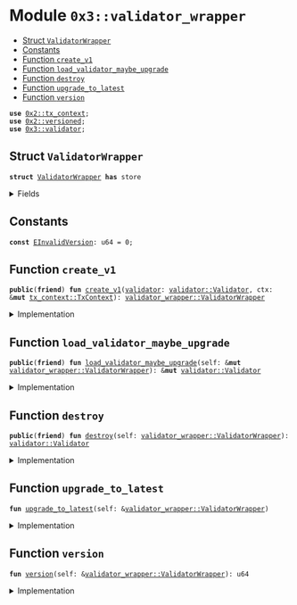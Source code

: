 
<a name="0x3_validator_wrapper"></a>

# Module `0x3::validator_wrapper`



-  [Struct `ValidatorWrapper`](#0x3_validator_wrapper_ValidatorWrapper)
-  [Constants](#@Constants_0)
-  [Function `create_v1`](#0x3_validator_wrapper_create_v1)
-  [Function `load_validator_maybe_upgrade`](#0x3_validator_wrapper_load_validator_maybe_upgrade)
-  [Function `destroy`](#0x3_validator_wrapper_destroy)
-  [Function `upgrade_to_latest`](#0x3_validator_wrapper_upgrade_to_latest)
-  [Function `version`](#0x3_validator_wrapper_version)


<pre><code><b>use</b> <a href="../../dependencies/sui-framework/tx_context.md#0x2_tx_context">0x2::tx_context</a>;
<b>use</b> <a href="../../dependencies/sui-framework/versioned.md#0x2_versioned">0x2::versioned</a>;
<b>use</b> <a href="../../dependencies/sui-system/validator.md#0x3_validator">0x3::validator</a>;
</code></pre>



<a name="0x3_validator_wrapper_ValidatorWrapper"></a>

## Struct `ValidatorWrapper`



<pre><code><b>struct</b> <a href="../../dependencies/sui-system/validator_wrapper.md#0x3_validator_wrapper_ValidatorWrapper">ValidatorWrapper</a> <b>has</b> store
</code></pre>



<details>
<summary>Fields</summary>


<dl>
<dt>
<code>inner: <a href="../../dependencies/sui-framework/versioned.md#0x2_versioned_Versioned">versioned::Versioned</a></code>
</dt>
<dd>

</dd>
</dl>


</details>

<a name="@Constants_0"></a>

## Constants


<a name="0x3_validator_wrapper_EInvalidVersion"></a>



<pre><code><b>const</b> <a href="../../dependencies/sui-system/validator_wrapper.md#0x3_validator_wrapper_EInvalidVersion">EInvalidVersion</a>: u64 = 0;
</code></pre>



<a name="0x3_validator_wrapper_create_v1"></a>

## Function `create_v1`



<pre><code><b>public</b>(<b>friend</b>) <b>fun</b> <a href="../../dependencies/sui-system/validator_wrapper.md#0x3_validator_wrapper_create_v1">create_v1</a>(<a href="../../dependencies/sui-system/validator.md#0x3_validator">validator</a>: <a href="../../dependencies/sui-system/validator.md#0x3_validator_Validator">validator::Validator</a>, ctx: &<b>mut</b> <a href="../../dependencies/sui-framework/tx_context.md#0x2_tx_context_TxContext">tx_context::TxContext</a>): <a href="../../dependencies/sui-system/validator_wrapper.md#0x3_validator_wrapper_ValidatorWrapper">validator_wrapper::ValidatorWrapper</a>
</code></pre>



<details>
<summary>Implementation</summary>


<pre><code><b>public</b>(<b>friend</b>) <b>fun</b> <a href="../../dependencies/sui-system/validator_wrapper.md#0x3_validator_wrapper_create_v1">create_v1</a>(<a href="../../dependencies/sui-system/validator.md#0x3_validator">validator</a>: Validator, ctx: &<b>mut</b> TxContext): <a href="../../dependencies/sui-system/validator_wrapper.md#0x3_validator_wrapper_ValidatorWrapper">ValidatorWrapper</a> {
    <a href="../../dependencies/sui-system/validator_wrapper.md#0x3_validator_wrapper_ValidatorWrapper">ValidatorWrapper</a> {
        inner: <a href="../../dependencies/sui-framework/versioned.md#0x2_versioned_create">versioned::create</a>(1, <a href="../../dependencies/sui-system/validator.md#0x3_validator">validator</a>, ctx)
    }
}
</code></pre>



</details>

<a name="0x3_validator_wrapper_load_validator_maybe_upgrade"></a>

## Function `load_validator_maybe_upgrade`



<pre><code><b>public</b>(<b>friend</b>) <b>fun</b> <a href="../../dependencies/sui-system/validator_wrapper.md#0x3_validator_wrapper_load_validator_maybe_upgrade">load_validator_maybe_upgrade</a>(self: &<b>mut</b> <a href="../../dependencies/sui-system/validator_wrapper.md#0x3_validator_wrapper_ValidatorWrapper">validator_wrapper::ValidatorWrapper</a>): &<b>mut</b> <a href="../../dependencies/sui-system/validator.md#0x3_validator_Validator">validator::Validator</a>
</code></pre>



<details>
<summary>Implementation</summary>


<pre><code><b>public</b>(<b>friend</b>) <b>fun</b> <a href="../../dependencies/sui-system/validator_wrapper.md#0x3_validator_wrapper_load_validator_maybe_upgrade">load_validator_maybe_upgrade</a>(self: &<b>mut</b> <a href="../../dependencies/sui-system/validator_wrapper.md#0x3_validator_wrapper_ValidatorWrapper">ValidatorWrapper</a>): &<b>mut</b> Validator {
    <a href="../../dependencies/sui-system/validator_wrapper.md#0x3_validator_wrapper_upgrade_to_latest">upgrade_to_latest</a>(self);
    <a href="../../dependencies/sui-framework/versioned.md#0x2_versioned_load_value_mut">versioned::load_value_mut</a>(&<b>mut</b> self.inner)
}
</code></pre>



</details>

<a name="0x3_validator_wrapper_destroy"></a>

## Function `destroy`



<pre><code><b>public</b>(<b>friend</b>) <b>fun</b> <a href="../../dependencies/sui-system/validator_wrapper.md#0x3_validator_wrapper_destroy">destroy</a>(self: <a href="../../dependencies/sui-system/validator_wrapper.md#0x3_validator_wrapper_ValidatorWrapper">validator_wrapper::ValidatorWrapper</a>): <a href="../../dependencies/sui-system/validator.md#0x3_validator_Validator">validator::Validator</a>
</code></pre>



<details>
<summary>Implementation</summary>


<pre><code><b>public</b>(<b>friend</b>) <b>fun</b> <a href="../../dependencies/sui-system/validator_wrapper.md#0x3_validator_wrapper_destroy">destroy</a>(self: <a href="../../dependencies/sui-system/validator_wrapper.md#0x3_validator_wrapper_ValidatorWrapper">ValidatorWrapper</a>): Validator {
    <a href="../../dependencies/sui-system/validator_wrapper.md#0x3_validator_wrapper_upgrade_to_latest">upgrade_to_latest</a>(&self);
    <b>let</b> <a href="../../dependencies/sui-system/validator_wrapper.md#0x3_validator_wrapper_ValidatorWrapper">ValidatorWrapper</a> { inner } = self;
    <a href="../../dependencies/sui-framework/versioned.md#0x2_versioned_destroy">versioned::destroy</a>(inner)
}
</code></pre>



</details>

<a name="0x3_validator_wrapper_upgrade_to_latest"></a>

## Function `upgrade_to_latest`



<pre><code><b>fun</b> <a href="../../dependencies/sui-system/validator_wrapper.md#0x3_validator_wrapper_upgrade_to_latest">upgrade_to_latest</a>(self: &<a href="../../dependencies/sui-system/validator_wrapper.md#0x3_validator_wrapper_ValidatorWrapper">validator_wrapper::ValidatorWrapper</a>)
</code></pre>



<details>
<summary>Implementation</summary>


<pre><code><b>fun</b> <a href="../../dependencies/sui-system/validator_wrapper.md#0x3_validator_wrapper_upgrade_to_latest">upgrade_to_latest</a>(self: &<a href="../../dependencies/sui-system/validator_wrapper.md#0x3_validator_wrapper_ValidatorWrapper">ValidatorWrapper</a>) {
    <b>let</b> version = <a href="../../dependencies/sui-system/validator_wrapper.md#0x3_validator_wrapper_version">version</a>(self);
    // TODO: When new versions are added, we need <b>to</b> explicitly upgrade here.
    <b>assert</b>!(version == 1, <a href="../../dependencies/sui-system/validator_wrapper.md#0x3_validator_wrapper_EInvalidVersion">EInvalidVersion</a>);
}
</code></pre>



</details>

<a name="0x3_validator_wrapper_version"></a>

## Function `version`



<pre><code><b>fun</b> <a href="../../dependencies/sui-system/validator_wrapper.md#0x3_validator_wrapper_version">version</a>(self: &<a href="../../dependencies/sui-system/validator_wrapper.md#0x3_validator_wrapper_ValidatorWrapper">validator_wrapper::ValidatorWrapper</a>): u64
</code></pre>



<details>
<summary>Implementation</summary>


<pre><code><b>fun</b> <a href="../../dependencies/sui-system/validator_wrapper.md#0x3_validator_wrapper_version">version</a>(self: &<a href="../../dependencies/sui-system/validator_wrapper.md#0x3_validator_wrapper_ValidatorWrapper">ValidatorWrapper</a>): u64 {
    <a href="../../dependencies/sui-framework/versioned.md#0x2_versioned_version">versioned::version</a>(&self.inner)
}
</code></pre>



</details>
